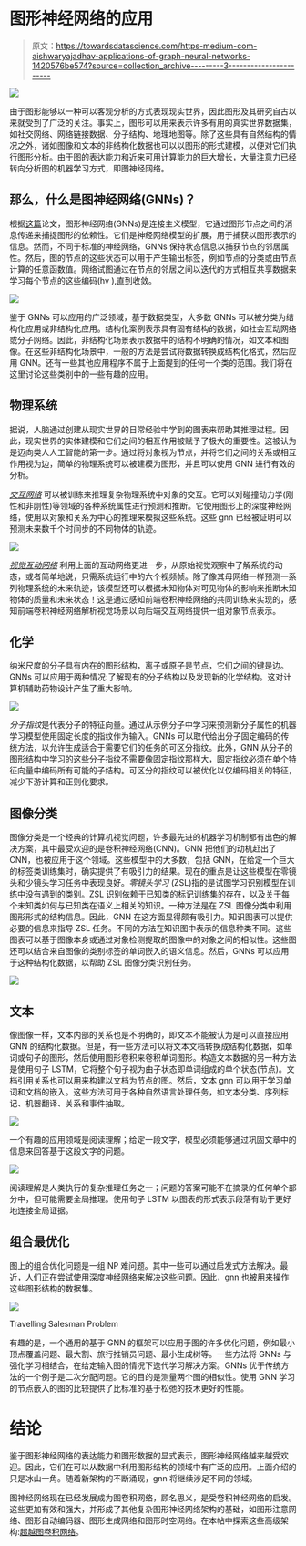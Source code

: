 # 图形神经网络的应用

> 原文：<https://towardsdatascience.com/https-medium-com-aishwaryajadhav-applications-of-graph-neural-networks-1420576be574?source=collection_archive---------3----------------------->

![](img/c93dbb43af130cdf7693fa6cf0f7d5e4.png)

由于图形能够以一种可以客观分析的方式表现现实世界，因此图形及其研究自古以来就受到了广泛的关注。事实上，图形可以用来表示许多有用的真实世界数据集，如社交网络、网络链接数据、分子结构、地理地图等。除了这些具有自然结构的情况之外，诸如图像和文本的非结构化数据也可以以图形的形式建模，以便对它们执行图形分析。由于图的表达能力和近来可用计算能力的巨大增长，大量注意力已经转向分析图的机器学习方式，即图神经网络。

## **那么，什么是图神经网络(GNNs)？**

根据[这篇](https://arxiv.org/pdf/1812.08434.pdf)论文，图形神经网络(GNNs)是连接主义模型，它通过图形节点之间的消息传递来捕捉图形的依赖性。它们是神经网络模型的扩展，用于捕获以图形表示的信息。然而，不同于标准的神经网络，GNNs 保持状态信息以捕获节点的邻居属性。然后，图的节点的这些状态可以用于产生输出标签，例如节点的分类或由节点计算的任意函数值。网络试图通过在节点的邻居之间以迭代的方式相互共享数据来学习每个节点的这些编码(hv ),直到收敛。

![](img/2bc5e55a6b726521ca7b2493ac596874.png)

鉴于 GNNs 可以应用的广泛领域，基于数据类型，大多数 GNNs 可以被分类为结构化应用或非结构化应用。结构化案例表示具有固有结构的数据，如社会互动网络或分子网络。因此，非结构化场景表示数据中的结构不明确的情况，如文本和图像。在这些非结构化场景中，一般的方法是尝试将数据转换成结构化格式，然后应用 GNN。还有一些其他应用程序不属于上面提到的任何一个类的范围。我们将在这里讨论这些类别中的一些有趣的应用。

## 物理系统

据说，人脑通过创建从现实世界的日常经验中学到的图表来帮助其推理过程。因此，现实世界的实体建模和它们之间的相互作用被赋予了极大的重要性。这被认为是迈向类人人工智能的第一步。通过将对象视为节点，并将它们之间的关系或相互作用视为边，简单的物理系统可以被建模为图形，并且可以使用 GNN 进行有效的分析。

[*交互网络*](https://arxiv.org/pdf/1612.00222.pdf) 可以被训练来推理复杂物理系统中对象的交互。它可以对碰撞动力学(刚性和非刚性)等领域的各种系统属性进行预测和推断。它使用图形上的深度神经网络，使用以对象和关系为中心的推理来模拟这些系统。这些 gnn 已经被证明可以预测未来数千个时间步的不同物体的轨迹。

![](img/7b42da3c61def06eef59bb40716ee4e8.png)

[*视觉互动网络*](https://papers.nips.cc/paper/7040-visual-interaction-networks-learning-a-physics-simulator-from-video.pdf) 利用上面的互动网络更进一步，从原始视觉观察中了解系统的动态，或者简单地说，只需系统运行中的六个视频帧。除了像其母网络一样预测一系列物理系统的未来轨迹，该模型还可以根据未知物体对可见物体的影响来推断未知物体的质量和未来状态！这是通过感知前端卷积神经网络的共同训练来实现的，感知前端卷积神经网络解析视觉场景以向后端交互网络提供一组对象节点表示。

## 化学

纳米尺度的分子具有内在的图形结构，离子或原子是节点，它们之间的键是边。GNNs 可以应用于两种情况:了解现有的分子结构以及发现新的化学结构。这对计算机辅助药物设计产生了重大影响。

![](img/9b5390b7be26cf19dbcd78d8ceb012b5.png)

*分子指纹*是代表分子的特征向量。通过从示例分子中学习来预测新分子属性的机器学习模型使用固定长度的指纹作为输入。GNNs 可以取代给出分子固定编码的传统方法，以允许生成适合于需要它们的任务的可区分指纹。此外，GNN 从分子的图形结构中学习的这些分子指纹不需要像固定指纹那样大，固定指纹必须在单个特征向量中编码所有可能的子结构。可区分的指纹可以被优化以仅编码相关的特征，减少下游计算和正则化要求。

## 图像分类

图像分类是一个经典的计算机视觉问题，许多最先进的机器学习机制都有出色的解决方案，其中最受欢迎的是卷积神经网络(CNN)。GNN 把他们的动机赶出了 CNN，也被应用于这个领域。这些模型中的大多数，包括 GNN，在给定一个巨大的标签类训练集时，确实提供了有吸引力的结果。现在的重点是让这些模型在零镜头和少镜头学习任务中表现良好。*零镜头学习* (ZSL)指的是试图学习识别模型在训练中没有遇到的类别。ZSL 识别依赖于已知类的标记训练集的存在，以及关于每个未知类如何与已知类在语义上相关的知识。一种方法是在 ZSL 图像分类中利用图形形式的结构信息。因此，GNN 在这方面显得颇有吸引力。知识图表可以提供必要的信息来指导 ZSL 任务。不同的方法在知识图中表示的信息种类不同。这些图表可以基于图像本身或通过对象检测提取的图像中的对象之间的相似性。这些图还可以结合来自图像的类别标签的单词嵌入的语义信息。然后，GNNs 可以应用于这种结构化数据，以帮助 ZSL 图像分类识别任务。

![](img/c1e05e9e99e43356b1ce63e993f95c9e.png)

## 文本

像图像一样，文本内部的关系也是不明确的，即文本不能被认为是可以直接应用 GNN 的结构化数据。但是，有一些方法可以将文本文档转换成结构化数据，如单词或句子的图形，然后使用图形卷积来卷积单词图形。构造文本数据的另一种方法是使用句子 LSTM，它将整个句子视为由子状态即单词组成的单个状态(节点)。文档引用关系也可以用来构建以文档为节点的图。然后，文本 gnn 可以用于学习单词和文档的嵌入。这些方法可用于各种自然语言处理任务，如文本分类、序列标记、机器翻译、关系和事件抽取。

![](img/77ab6aca0c7d2d1c95c060dfe24bd44f.png)

一个有趣的应用领域是阅读理解；给定一段文字，模型必须能够通过巩固文章中的信息来回答基于这段文字的问题。

![](img/d181058fcd726b5f0075588239a72780.png)

阅读理解是人类执行的复杂推理任务之一；问题的答案可能不在摘录的任何单个部分中，但可能需要全局推理。使用句子 LSTM 以图表的形式表示段落有助于更好地连接全局证据。

## 组合最优化

图上的组合优化问题是一组 NP 难问题。其中一些可以通过启发式方法解决。最近，人们正在尝试使用深度神经网络来解决这些问题。因此，gnn 也被用来操作这些图形结构的数据集。

![](img/c555c21a71674820525974160729b885.png)

Travelling Salesman Problem

有趣的是，一个通用的基于 GNN 的框架可以应用于图的许多优化问题，例如最小顶点覆盖问题、最大割、旅行推销员问题、最小生成树等。一些方法将 GNNs 与强化学习相结合，在给定输入图的情况下迭代学习解决方案。GNNs 优于传统方法的一个例子是二次分配问题。它的目的是测量两个图的相似性。使用 GNN 学习的节点嵌入的图的比较提供了比标准的基于松弛的技术更好的性能。

# 结论

鉴于图形神经网络的表达能力和图形数据的显式表示，图形神经网络越来越受欢迎。因此，它们在可以从数据中利用图形结构的领域中有广泛的应用。上面介绍的只是冰山一角。随着新架构的不断涌现，gnn 将继续涉足不同的领域。

图神经网络现在已经发展成为图卷积网络，顾名思义，是受卷积神经网络的启发。这些更加有效和强大，并形成了其他复杂图形神经网络架构的基础，如图形注意网络、图形自动编码器、图形生成网络和图形时空网络。在本帖中探索这些高级架构:[超越图卷积网络](/beyond-graph-convolution-networks-8f22c403955a)。